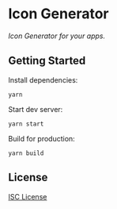 # Icon Generator

_Icon Generator for your apps._

## Getting Started

Install dependencies:

```shell
yarn
```

Start dev server:

```shell
yarn start
```

Build for production:

```shell
yarn build
```

## License

[ISC License](LICENSE.md)
